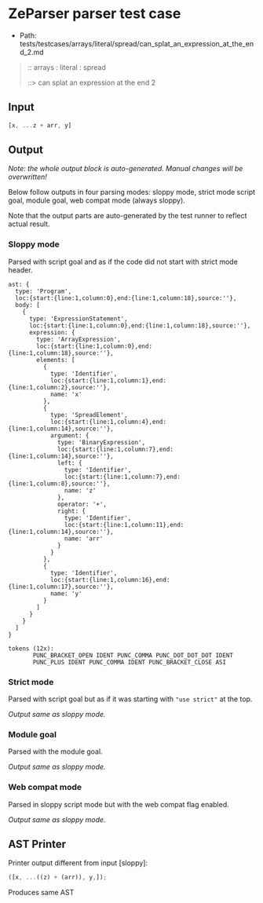 # ZeParser parser test case

- Path: tests/testcases/arrays/literal/spread/can_splat_an_expression_at_the_end_2.md

> :: arrays : literal : spread
>
> ::> can splat an expression at the end 2

## Input

`````js
[x, ...z + arr, y]
`````

## Output

_Note: the whole output block is auto-generated. Manual changes will be overwritten!_

Below follow outputs in four parsing modes: sloppy mode, strict mode script goal, module goal, web compat mode (always sloppy).

Note that the output parts are auto-generated by the test runner to reflect actual result.

### Sloppy mode

Parsed with script goal and as if the code did not start with strict mode header.

`````
ast: {
  type: 'Program',
  loc:{start:{line:1,column:0},end:{line:1,column:18},source:''},
  body: [
    {
      type: 'ExpressionStatement',
      loc:{start:{line:1,column:0},end:{line:1,column:18},source:''},
      expression: {
        type: 'ArrayExpression',
        loc:{start:{line:1,column:0},end:{line:1,column:18},source:''},
        elements: [
          {
            type: 'Identifier',
            loc:{start:{line:1,column:1},end:{line:1,column:2},source:''},
            name: 'x'
          },
          {
            type: 'SpreadElement',
            loc:{start:{line:1,column:4},end:{line:1,column:14},source:''},
            argument: {
              type: 'BinaryExpression',
              loc:{start:{line:1,column:7},end:{line:1,column:14},source:''},
              left: {
                type: 'Identifier',
                loc:{start:{line:1,column:7},end:{line:1,column:8},source:''},
                name: 'z'
              },
              operator: '+',
              right: {
                type: 'Identifier',
                loc:{start:{line:1,column:11},end:{line:1,column:14},source:''},
                name: 'arr'
              }
            }
          },
          {
            type: 'Identifier',
            loc:{start:{line:1,column:16},end:{line:1,column:17},source:''},
            name: 'y'
          }
        ]
      }
    }
  ]
}

tokens (12x):
       PUNC_BRACKET_OPEN IDENT PUNC_COMMA PUNC_DOT_DOT_DOT IDENT
       PUNC_PLUS IDENT PUNC_COMMA IDENT PUNC_BRACKET_CLOSE ASI
`````

### Strict mode

Parsed with script goal but as if it was starting with `"use strict"` at the top.

_Output same as sloppy mode._

### Module goal

Parsed with the module goal.

_Output same as sloppy mode._

### Web compat mode

Parsed in sloppy script mode but with the web compat flag enabled.

_Output same as sloppy mode._

## AST Printer

Printer output different from input [sloppy]:

````js
([x, ...((z) + (arr)), y,]);
````

Produces same AST
